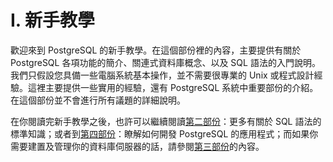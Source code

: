 # I. 新手教學

歡迎來到 PostgreSQL 的新手教學。在這個部份裡的內容，主要提供有關於 PostgreSQL 各項功能的簡介、關連式資料庫概念、以及 SQL 語法的入門說明。我們只假設您具備一些電腦系統基本操作，並不需要很專業的 Unix 或程式設計經驗。這裡主要提供一些實用的經驗，還有 PostgreSQL 系統中重要部份的介紹。在這個部份並不會進行所有議題的詳細說明。

在你閱讀完新手教學之後，也許可以繼續閱讀[第二部份](../the-sql-language/)：更多有關於 SQL 語法的標準知識；或者到[第四部份](../client-interfaces/)：瞭解如何開發 PostgreSQL 的應用程式；而如果你需要建置及管理你的資料庫伺服器的話，請參閱[第三部份](../server-administration/)的內容。


